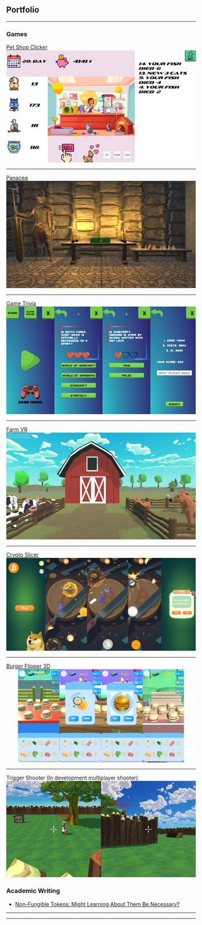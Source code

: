 ## Portfolio

---

### Games

[Pet Shop Clicker](https://mirna7.itch.io/pet-shop-clicker/)
<img src="/images/PetShop.png?raw=true"/>

---
[Panacea](https://nonygl.itch.io/panacea/)
<img src="images/Panacea.jpeg?raw=true"/>

---
[Game Trivia](https://play.google.com/store/apps/details?id=com.GamePinataStudios.GamingTrivia)
<img src="images/GameTrivia.jpg?raw=true"/>

---

[Farm VR](https://mirna7.itch.io/farm-vr/)
<img src="images/FarmVR.png?raw=true"/>

---

[Crypto Slicer](https://mirna7.itch.io/crypto-slicer/)
<img src="images/CryptoBanner.png?raw=true"/>

---

[Burger Flipper 3D](https://mirna7.itch.io/burger-flipper-3d)
<img src="images/BurgerFlipper.png?raw=true"/>

---

Trigger Shooter 
(In development multiplayer shooter)
<img src="images/TriggerShooter.png?raw=true"/>

### Academic Writing

- [Non-Fungible Tokens: Might Learning About
Them Be Necessary?](https://ieeexplore.ieee.org/document/9803425/)


---




---

